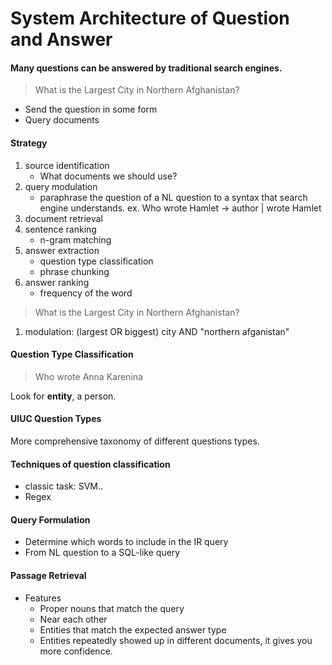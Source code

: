 # System Architecture of Question and Answer

#### Many questions can be answered by traditional search engines.

> What is the Largest City in Northern Afghanistan?

- Send the question in some form
- Query documents

#### Strategy
1. source identification
    - What documents we should use?
2. query modulation
    - paraphrase the question of a NL question to a syntax that search engine understands.
    ex. Who wrote Hamlet -> author | wrote Hamlet
3. document retrieval
4. sentence ranking
    - n-gram matching
5. answer extraction
    - question type classification
    - phrase chunking
6. answer ranking
    - frequency of the word

> What is the Largest City in Northern Afghanistan?

1. modulation: (largest OR biggest) city AND "northern afganistan"

#### Question Type Classification

> Who wrote Anna Karenina

Look for **entity**, a person.

#### UIUC Question Types

More comprehensive taxonomy of different questions types.


#### Techniques of question classification
- classic task: SVM..
- Regex

#### Query Formulation

- Determine which words to include in the IR query
- From NL question to a SQL-like query


#### Passage Retrieval

- Features
    * Proper nouns that match the query
    * Near each other
    * Entities that match the expected answer type
    * Entities repeatedly showed up in different documents, it gives you more confidence.



